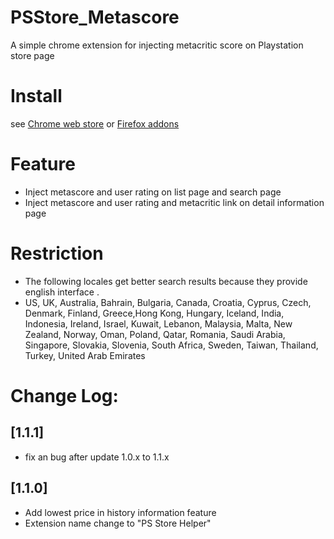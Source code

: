 # PSStore_Metascore
A simple chrome extension for injecting metacritic score on Playstation store page

# Install
see [Chrome web store](https://chrome.google.com/webstore/detail/psstore-metascore/ldjfkloldnlohgeblkanmjeehpeapbep) or [Firefox addons](https://addons.mozilla.org/firefox/addon/psstoremetascore/)

# Feature
- Inject metascore and user rating on list page and search page
- Inject metascore and user rating and metacritic link on detail information page

# Restriction
- The following locales get better search results because they provide english interface .
- US, UK, Australia, Bahrain, Bulgaria, Canada, Croatia, Cyprus, Czech, Denmark, Finland, Greece,Hong Kong, Hungary, Iceland, India, Indonesia, Ireland, Israel, Kuwait, Lebanon, Malaysia, Malta, New Zealand, Norway, Oman, Poland, Qatar, Romania, Saudi Arabia, Singapore, 
 Slovakia, Slovenia, South Africa, Sweden, Taiwan, Thailand, Turkey, United Arab Emirates
 
# Change Log:
## [1.1.1]
- fix an bug after update 1.0.x to 1.1.x
## [1.1.0] 
- Add lowest price in history information feature
- Extension name change to "PS Store Helper"
